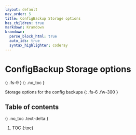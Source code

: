 ```yaml
---
layout: default
nav_order: 5
title: ConfigBackup Storage options
has_children: true
markdown: Kramdown
kramdown:
  parse_block_html: true
  auto_ids: true
  syntax_highlighter: coderay
---
```


# ConfigBackup Storage options
{: .fs-9 }
{: .no_toc }


Storage options for the config backups
{: .fs-6 .fw-300 }


## Table of contents
{: .no_toc .text-delta }

1. TOC
{:toc}